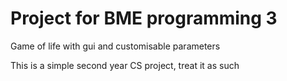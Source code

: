 # Project for BME programming 3
Game of life with gui and customisable parameters

This is a simple second year CS project, treat it as such
